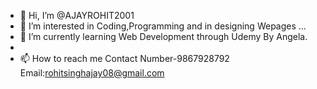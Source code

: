 - 👋 Hi, I’m @AJAYROHIT2001
- 👀 I’m interested in Coding,Programming and in designing Wepages ...
- 🌱 I’m currently learning Web Development through Udemy By Angela.
- 
- 📫 How to reach me Contact Number-9867928792 Email:rohitsinghajay08@gmail.com

<!---
AJAYROHIT2001/AJAYROHIT2001 is a ✨ special ✨ repository because its `README.md` (this file) appears on your GitHub profile.
You can click the Preview link to take a look at your changes.
--->
